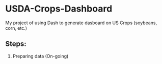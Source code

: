# USDA-Crops-Dashboard
My project of using Dash to generate dasboard on US Crops (soybeans, corn, etc.)

## Steps:
1. Preparing data (On-going)

